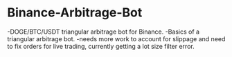 # Binance-Arbitrage-Bot
-DOGE/BTC/USDT triangular arbitrage bot for Binance.
-Basics of a triangular arbitrage bot.
-needs more work to account for slippage and need to fix orders for live trading, currently getting a lot size filter error.

